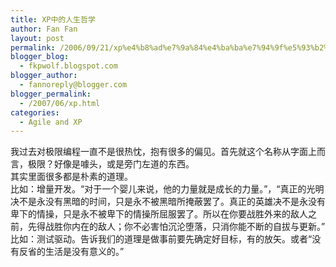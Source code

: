 ```yaml
---
title: XP中的人生哲学
author: Fan Fan
layout: post
permalink: /2006/09/21/xp%e4%b8%ad%e7%9a%84%e4%ba%ba%e7%94%9f%e5%93%b2%e5%ad%a6/
blogger_blog:
  - fkpwolf.blogspot.com
blogger_author:
  - fannoreply@blogger.com
blogger_permalink:
  - /2007/06/xp.html
categories:
  - Agile and XP
---
```

我过去对极限编程一直不是很热忱，抱有很多的偏见。首先就这个名称从字面上而言，极限？好像是噱头，或是旁门左道的东西。  
其实里面很多都是朴素的道理。  
比如：增量开发。“对于一个婴儿来说，他的力量就是成长的力量。”，“真正的光明决不是永没有黑暗的时间，只是永不被黑暗所掩蔽罢了。真正的英雄决不是永没有卑下的情操，只是永不被卑下的情操所屈服罢了。所以在你要战胜外来的敌人之前，先得战胜你内在的敌人；你不必害怕沉沦堕落，只消你能不断的自拔与更新。”  
比如：测试驱动。告诉我们的道理是做事前要先确定好目标，有的放矢。或者“没有反省的生活是没有意义的。”